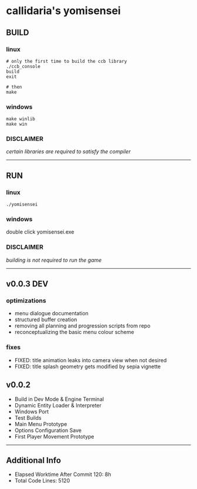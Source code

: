 # callidaria's yomisensei
## BUILD
### linux
```
# only the first time to build the ccb library
./ccb_console
build
exit

# then
make
```
### windows
```
make winlib
make win
```
### DISCLAIMER
*certain libraries are required to satisfy the compiler*
***
## RUN
### linux
```
./yomisensei
```
### windows
double click yomisensei.exe
### DISCLAIMER
*building is not required to run the game*
***
## v0.0.3 DEV
### optimizations
- menu dialogue documentation
- structured buffer creation
- removing all planning and progression scripts from repo
- reconceptualizing the basic menu colour scheme

### fixes
- FIXED: title animation leaks into camera view when not desired
- FIXED: title splash geometry gets modified by sepia vignette

## v0.0.2
- Build in Dev Mode & Engine Terminal
- Dynamic Entity Loader & Interpreter
- Windows Port
- Test Builds
- Main Menu Prototype
- Options Configuration Save
- First Player Movement Prototype
***
## Additional Info
- Elapsed Worktime After Commit 120: 8h
- Total Code Lines: 5120